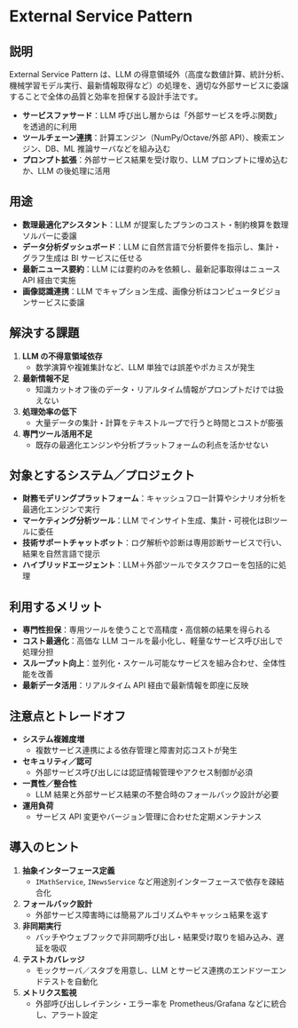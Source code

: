 # External Service Pattern

## 説明  
External Service Pattern は、LLM の得意領域外（高度な数値計算、統計分析、機械学習モデル実行、最新情報取得など）の処理を、適切な外部サービスに委譲することで全体の品質と効率を担保する設計手法です。  
- **サービスファサード**：LLM 呼び出し層からは「外部サービスを呼ぶ関数」を透過的に利用  
- **ツールチェーン連携**：計算エンジン（NumPy/Octave/外部 API）、検索エンジン、DB、ML 推論サーバなどを組み込む  
- **プロンプト拡張**：外部サービス結果を受け取り、LLM プロンプトに埋め込むか、LLM の後処理に活用  

## 用途  
- **数理最適化アシスタント**：LLM が提案したプランのコスト・制約検算を数理ソルバーに委譲  
- **データ分析ダッシュボード**：LLM に自然言語で分析要件を指示し、集計・グラフ生成は BI サービスに任せる  
- **最新ニュース要約**：LLM には要約のみを依頼し、最新記事取得はニュース API 経由で実施  
- **画像認識連携**：LLM でキャプション生成、画像分析はコンピュータビジョンサービスに委譲  

## 解決する課題  
1. **LLM の不得意領域依存**  
   - 数学演算や複雑集計など、LLM 単独では誤差やポカミスが発生  
2. **最新情報不足**  
   - 知識カットオフ後のデータ・リアルタイム情報がプロンプトだけでは扱えない  
3. **処理効率の低下**  
   - 大量データの集計・計算をテキストループで行うと時間とコストが膨張  
4. **専門ツール活用不足**  
   - 既存の最適化エンジンや分析プラットフォームの利点を活かせない  

## 対象とするシステム／プロジェクト  
- **財務モデリングプラットフォーム**：キャッシュフロー計算やシナリオ分析を最適化エンジンで実行  
- **マーケティング分析ツール**：LLM でインサイト生成、集計・可視化はBIツールに委任  
- **技術サポートチャットボット**：ログ解析や診断は専用診断サービスで行い、結果を自然言語で提示  
- **ハイブリッドエージェント**：LLM＋外部ツールでタスクフローを包括的に処理  

## 利用するメリット  
- **専門性担保**：専用ツールを使うことで高精度・高信頼の結果を得られる  
- **コスト最適化**：高価な LLM コールを最小化し、軽量なサービス呼び出しで処理分担  
- **スループット向上**：並列化・スケール可能なサービスを組み合わせ、全体性能を改善  
- **最新データ活用**：リアルタイム API 経由で最新情報を即座に反映  

## 注意点とトレードオフ  
- **システム複雑度増**  
  - 複数サービス連携による依存管理と障害対応コストが発生  
- **セキュリティ／認可**  
  - 外部サービス呼び出しには認証情報管理やアクセス制御が必須  
- **一貫性／整合性**  
  - LLM 結果と外部サービス結果の不整合時のフォールバック設計が必要  
- **運用負荷**  
  - サービス API 変更やバージョン管理に合わせた定期メンテナンス  

## 導入のヒント  
1. **抽象インターフェース定義**  
   - `IMathService`, `INewsService` など用途別インターフェースで依存を疎結合化  
2. **フォールバック設計**  
   - 外部サービス障害時には簡易アルゴリズムやキャッシュ結果を返す  
3. **非同期実行**  
   - バッチやウェブフックで非同期呼び出し・結果受け取りを組み込み、遅延を吸収  
4. **テストカバレッジ**  
   - モックサーバ／スタブを用意し、LLM とサービス連携のエンドツーエンドテストを自動化  
5. **メトリクス監視**  
   - 外部呼び出しレイテンシ・エラー率を Prometheus/Grafana などに統合し、アラート設定  
